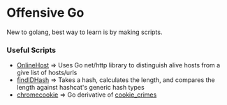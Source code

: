 # Offensive Go
New to golang, best way to learn is by making scripts.


### Useful Scripts 
- [OnlineHost](https://github.com/OlivierLaflamme/Pentesting_GoLang/blob/master/OnlineHost/main.go) => Uses Go net/http library to distinguish alive hosts from a give list of hosts/urls    
- [findIDHash](https://github.com/OlivierLaflamme/Pentesting_GoLang/blob/master/findIDHash/findIDHash.go) => Takes a hash, calculates the length, and compares the length against hashcat's generic hash types    
- [chromecookie](https://github.com/OlivierLaflamme/Offensive-Go-Scripts/blob/master/ChromeCookieStealer/chromecookie.go) => Go derivative of [cookie_crimes](https://github.com/defaultnamehere/cookie_crimes)



